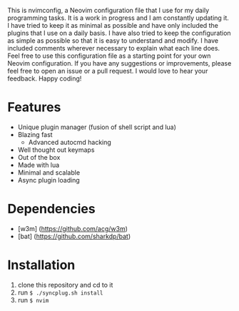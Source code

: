 This is nvimconfig, a Neovim configuration file that I use for my daily
programming tasks. It is a work in progress and I am constantly updating it. I
have tried to keep it as minimal as possible and have only included the plugins
that I use on a daily basis. I have also tried to keep the configuration as
simple as possible so that it is easy to understand and modify. I have included
comments wherever necessary to explain what each line does. Feel free to use
this configuration file as a starting point for your own Neovim configuration.
If you have any suggestions or improvements, please feel free to open an issue
or a pull request. I would love to hear your feedback. Happy coding!

# Features
- Unique plugin manager (fusion of shell script and lua)
- Blazing fast
  + Advanced autocmd hacking
- Well thought out keymaps
- Out of the box
- Made with lua
- Minimal and scalable
- Async plugin loading

# Dependencies
- [w3m] (https://github.com/acg/w3m)
- [bat] (https://github.com/sharkdp/bat)

# Installation
1. clone this repository and cd to it
2. run ```$ ./syncplug.sh install```
3. run ```$ nvim```
